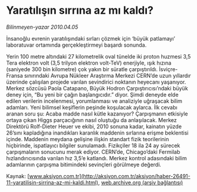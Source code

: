# Yaratılışın sırrına az mı kaldı?

*Bilinmeyen-yazar 2010.04.05*

<font class="agenda2NewsSpot">
 İnsanoğlu evrenin yaratılışındaki sırları çözmek için ‘büyük patlamayı’ laboratuvar ortamında gerçekleştirmeyi başardı sonunda.
</font>
<font class="newsDetail">
 <p class="MsoNormal">
  Yerin 100 metre altındaki 27 kilometrelik oval tünelde iki proton huzmesi 3,5 Tera elektron volt (3,5 trilyon elektron volt-TeV) enerjiyle, ışık hızına (saniyede 300 bin kilometre) çok yakın bir süratle çarpıştırıldı. İsviçre-Fransa sınırındaki Avrupa Nükleer Araştırma Merkezi CERN’de uzun yıllardır üzerinde çalışılan projede varılan sevindirici noktanın heyecanı yaşanıyor. Merkez sözcüsü Paola Catapano, Büyük Hodron Çarpıştırıcısı’ndaki büyük deney için, “Bu yeni bir çağın başlangıcıdır.” diyor. Şimdi deneyde elde edilen verilerin incelenmesi, yorumlanması ve analiziyle uğraşacak bilim adamları. Yeni bilimsel keşiflerin peşinde koşulacak aylarca. İlk cevabı aranan soru şu: Acaba madde nasıl kütle kazanıyor? Çarpışmanın etkisiyle ortaya çıkan Higgs parçacığının nasıl oluştuğu da anlaşılacak. Merkez Direktörü Rolf-Dieter Heuer ve ekibi, 2010 sonuna kadar, kainatın yüzde 26’sını kapladığına inandıkları karanlık maddenin sırlarına erişme beklentisi içinde. Maddenin meydana gelişine ilişkin standart fizik teorilerinin hiçbirinde, ispatlayıcı bilgiler sunulamadı. Fizikçiler 18 ila 24 ay sürecek çarpışmaların sonucunu merak ediyor. CERN’de, Chicago’daki Fermilab hızlandırıcısında varılan hız 3,5’e katlandı. Merkez kontrol adasındaki bilim adamlarının çarpışma bitimindeki sevinçleri görülmeye değerdi.
 </p>
 <p class="MsoNormal">
 </p>
</font>

Kaynak: [www.aksiyon.com.tr](http://aksiyon.com.tr/aksiyon/haber-26491-11-yaratilisin-sirrina-az-mi-kaldi.html), [web.archive.org (arşiv bağlantısı)](http://web.archive.org/web/20101119202809/http://aksiyon.com.tr/aksiyon/haber-26491-11-yaratilisin-sirrina-az-mi-kaldi.html)

